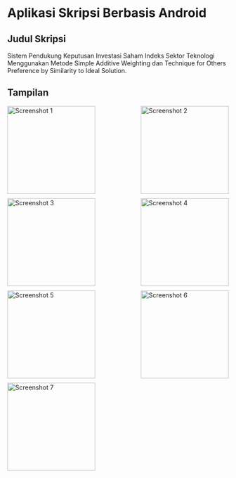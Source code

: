 # Aplikasi Skripsi Berbasis Android

## Judul Skripsi

Sistem Pendukung Keputusan Investasi Saham Indeks Sektor Teknologi Menggunakan Metode Simple Additive Weighting dan Technique for Others Preference by Similarity to Ideal Solution.

## Tampilan

<div style="display: flex; flex-wrap: wrap; justify-content: space-between; gap: 10px;">

  <img src="https://github.com/user-attachments/assets/da540abd-abdd-409e-ac3d-de8066e9f7b6" alt="Screenshot 1" width="200px">
  <img src="https://github.com/user-attachments/assets/69f69459-027c-4fa2-8d76-a3fdd54159b6" alt="Screenshot 2" width="200px">
  <img src="https://github.com/user-attachments/assets/28ad993b-1fbb-4d19-aacf-25a944e5a464" alt="Screenshot 3" width="200px">
  <img src="https://github.com/user-attachments/assets/679eb5f9-51db-4402-86cc-3e3b84c35c54" alt="Screenshot 4" width="200px">
  
  <img src="https://github.com/user-attachments/assets/d6f678cd-8334-482e-9b8d-b9f04e5b66d3" alt="Screenshot 5" width="200px">
  <img src="https://github.com/user-attachments/assets/3adcb5eb-23a6-4beb-ab3a-9b24cc5b89e4" alt="Screenshot 6" width="200px">
  <img src="https://github.com/user-attachments/assets/d1a228cb-3102-4fc6-9423-8969d153284f" alt="Screenshot 7" width="200px">
</div>
